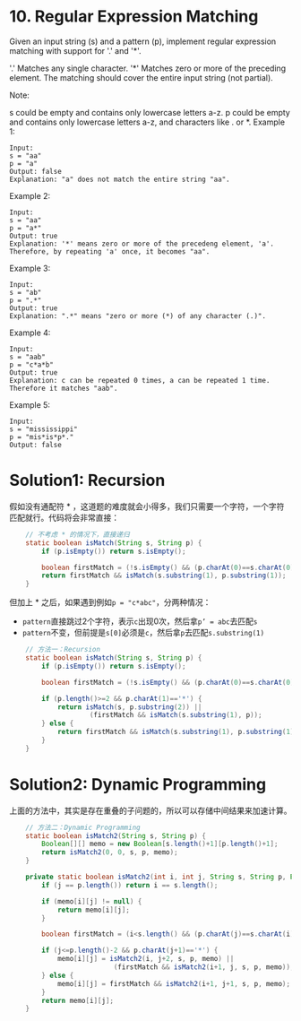 # 10. Regular Expression Matching

Given an input string (s) and a pattern (p), implement regular expression matching with support for '.' and '*'.

'.' Matches any single character.
'*' Matches zero or more of the preceding element.
The matching should cover the entire input string (not partial).

Note:

s could be empty and contains only lowercase letters a-z.
p could be empty and contains only lowercase letters a-z, and characters like . or *.
Example 1:

```
Input:
s = "aa"
p = "a"
Output: false
Explanation: "a" does not match the entire string "aa".
```

Example 2:

```
Input:
s = "aa"
p = "a*"
Output: true
Explanation: '*' means zero or more of the precedeng element, 'a'. Therefore, by repeating 'a' once, it becomes "aa".
```

Example 3:

```
Input:
s = "ab"
p = ".*"
Output: true
Explanation: ".*" means "zero or more (*) of any character (.)".
```

Example 4:

```
Input:
s = "aab"
p = "c*a*b"
Output: true
Explanation: c can be repeated 0 times, a can be repeated 1 time. Therefore it matches "aab".
```

Example 5:

```
Input:
s = "mississippi"
p = "mis*is*p*."
Output: false
```

# Solution1: Recursion

假如没有通配符 * ，这道题的难度就会小得多，我们只需要一个字符，一个字符匹配就行。代码将会非常直接：

```java
    // 不考虑 * 的情况下，直接递归
    static boolean isMatch(String s, String p) {
        if (p.isEmpty()) return s.isEmpty();

        boolean firstMatch = (!s.isEmpty() && (p.charAt(0)==s.charAt(0) || p.charAt(0)=='.'));
        return firstMatch && isMatch(s.substring(1), p.substring(1));
    }
```

但加上 * 之后，如果遇到例如`p = "c*abc"`，分两种情况：

- `pattern`直接跳过2个字符，表示`c`出现0次，然后拿`p’ = abc`去匹配`s`
- `pattern`不变，但前提是`s[0]`必须是`c`，然后拿`p`去匹配`s.substring(1)`

```java
    // 方法一：Recursion
    static boolean isMatch(String s, String p) {
        if (p.isEmpty()) return s.isEmpty();

        boolean firstMatch = (!s.isEmpty() && (p.charAt(0)==s.charAt(0) || p.charAt(0)=='.'));

        if (p.length()>=2 && p.charAt(1)=='*') {
            return isMatch(s, p.substring(2)) ||
                    (firstMatch && isMatch(s.substring(1), p));
        } else {
            return firstMatch && isMatch(s.substring(1), p.substring(1));
        }
    }
``` 

# Solution2: Dynamic Programming

上面的方法中，其实是存在重叠的子问题的，所以可以存储中间结果来加速计算。

```java
    // 方法二：Dynamic Programming
    static boolean isMatch2(String s, String p) {
        Boolean[][] memo = new Boolean[s.length()+1][p.length()+1];
        return isMatch2(0, 0, s, p, memo);
    }

    private static boolean isMatch2(int i, int j, String s, String p, Boolean[][] memo) {
        if (j == p.length()) return i == s.length();

        if (memo[i][j] != null) {
            return memo[i][j];
        }

        boolean firstMatch = (i<s.length() && (p.charAt(j)==s.charAt(i) || p.charAt(j)=='.'));

        if (j<=p.length()-2 && p.charAt(j+1)=='*') {
            memo[i][j] = isMatch2(i, j+2, s, p, memo) ||
                          (firstMatch && isMatch2(i+1, j, s, p, memo));
        } else {
            memo[i][j] = firstMatch && isMatch2(i+1, j+1, s, p, memo);
        }
        return memo[i][j];
    }
```